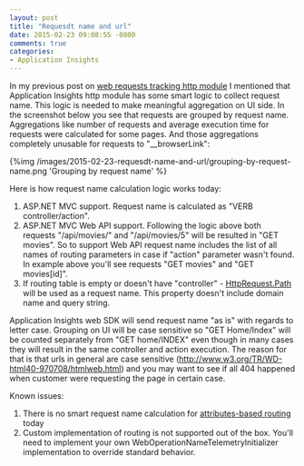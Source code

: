 ```yaml
---
layout: post
title: "Requesdt name and url"
date: 2015-02-23 09:08:55 -0800
comments: true
categories: 
- Application Insights
---
```

In my previous post on [web requests tracking http module](/blog/2015/01/02/application-insights-requests-tracking-more-than-just-a-begin-and-end/) I mentioned that Application Insights http module has some smart logic to collect request name. This logic is needed to make meaningful aggregation on UI side. In the screenshot below you see that requests are grouped by request name.  Aggregations like number of requests and average execution time for requests were calculated for some pages. And those aggregations completely unusable for requests to "__browserLink":

{%img /images/2015-02-23-requesdt-name-and-url/grouping-by-request-name.png 'Grouping by request name' %}

Here is how request name calculation logic works today:

1. ASP.NET MVC support. Request name is calculated as "VERB controller/action".
2. ASP.NET MVC Web API support. Following the logic above both requests "/api/movies/" and "/api/movies/5" will be resulted in "GET movies". So to support Web API request name includes the list of all names of routing parameters in case if "action" parameter wasn't found. In example above you'll see requests "GET movies" and "GET movies[id]".  
3. If routing table is empty or doesn't have "controller" - [HttpRequest.Path](https://msdn.microsoft.com/en-us/library/system.web.httprequest.path.aspx) will be used as a request name. This property doesn't include domain name and query string. 

Application Insights web SDK will send request name "as is" with regards to letter case. Grouping on UI will be case sensitive so "GET Home/Index" will be counted separately from "GET home/INDEX" even though in many cases they will result in the same controller and action execution. The reason for that is that urls in general are case sensitive (http://www.w3.org/TR/WD-html40-970708/htmlweb.html) and you may want to see if all 404 happened when customer were requesting the page in certain case.

Known issues:
1. There is no smart request name calculation for [attributes-based routing](http://blogs.msdn.com/b/webdev/archive/2013/10/17/attribute-routing-in-asp-net-mvc-5.aspx) today
2. Custom implementation of routing is not supported out of the box. You'll need to implement your own WebOperationNameTelemetryInitializer implementation to override standard behavior. 